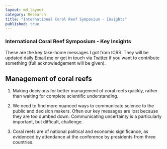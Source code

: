 ```yaml
---
layout: md_layout
category: Research
title: "International Coral Reef Symposium - Insights"
published: true  
---
```



### International Coral Reef Symposium - Key Insights    

These are the key take-home messages I got from ICRS. They will be updated daily [Email me](https://app.griffith.edu.au/phonebook/phone-details.php?id=1675412) or get in touch via [Twitter](https://twitter.com/bluecology) if you want to contribute something (full acknowledgement will be given).  

## Management of coral reefs  

1.  Making decisions for better management of coral reefs quickly, rather than waiting for complete scientific understanding.   

2. We need to find more nuanced ways to communicate science to the public and decision makers. Often our key messages are lost because they are too dumbed down. Communicating uncertainty is a particularly important, but difficult, challenge.  

3. Coral reefs are of national political and economic significance, as evidenced by attendance at the conference by presidents from three countries.  
